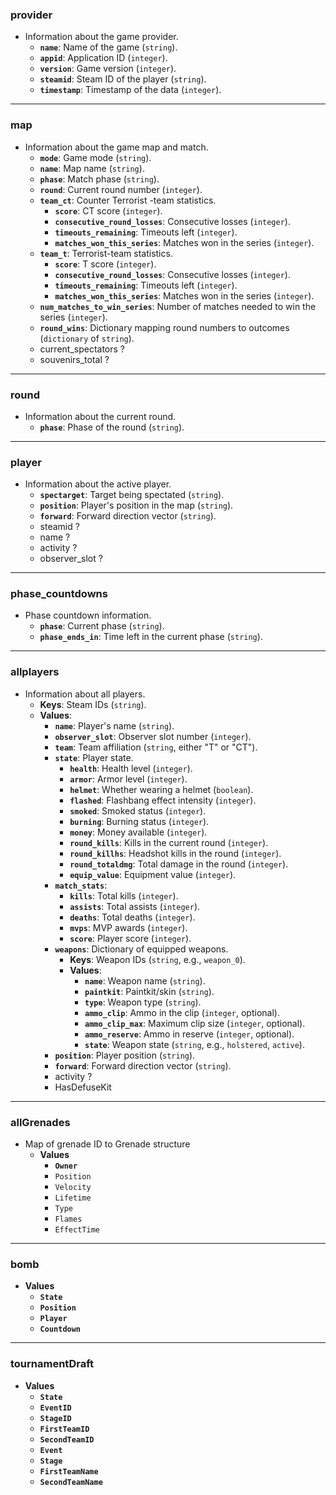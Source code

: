 
### provider

- Information about the game provider.
    - **`name`**: Name of the game (`string`).
    - **`appid`**: Application ID (`integer`).
    - **`version`**: Game version (`integer`).
    - **`steamid`**: Steam ID of the player (`string`).
    - **`timestamp`**: Timestamp of the data (`integer`).

---
### map

- Information about the game map and match.
    - **`mode`**: Game mode (`string`).
    - **`name`**: Map name (`string`).
    - **`phase`**: Match phase (`string`).
    - **`round`**: Current round number (`integer`).
    - **`team_ct`**: Counter Terrorist -team statistics.
        - **`score`**: CT score (`integer`).
        - **`consecutive_round_losses`**: Consecutive losses (`integer`).
        - **`timeouts_remaining`**: Timeouts left (`integer`).
        - **`matches_won_this_series`**: Matches won in the series (`integer`).
    - **`team_t`**: Terrorist-team statistics.
	    - **`score`**: T score (`integer`).
        - **`consecutive_round_losses`**: Consecutive losses (`integer`).
        - **`timeouts_remaining`**: Timeouts left (`integer`).
        - **`matches_won_this_series`**: Matches won in the series (`integer`).
    - **`num_matches_to_win_series`**: Number of matches needed to win the series (`integer`).
    - **`round_wins`**: Dictionary mapping round numbers to outcomes (`dictionary` of `string`).
    - current_spectators ?
    - souvenirs_total ?

---
### round

- Information about the current round.
    - **`phase`**: Phase of the round (`string`).

---
### player

- Information about the active player.
    - **`spectarget`**: Target being spectated (`string`).
    - **`position`**: Player's position in the map (`string`).
    - **`forward`**: Forward direction vector (`string`).
    - steamid ?
    - name ?
    - activity ?
    - observer_slot ?

---
### phase_countdowns

- Phase countdown information.
    - **`phase`**: Current phase (`string`).
    - **`phase_ends_in`**: Time left in the current phase (`string`).

---
### allplayers

- Information about all players.
    - **Keys**: Steam IDs (`string`).
    - **Values**:
        - **`name`**: Player's name (`string`).
        - **`observer_slot`**: Observer slot number (`integer`).
        - **`team`**: Team affiliation (`string`, either "T" or "CT").
        - **`state`**: Player state.
            - **`health`**: Health level (`integer`).
            - **`armor`**: Armor level (`integer`).
            - **`helmet`**: Whether wearing a helmet (`boolean`).
            - **`flashed`**: Flashbang effect intensity (`integer`).
            - **`smoked`**: Smoked status (`integer`).
            - **`burning`**: Burning status (`integer`).
            - **`money`**: Money available (`integer`).
            - **`round_kills`**: Kills in the current round (`integer`).
            - **`round_killhs`**: Headshot kills in the round (`integer`).
            - **`round_totaldmg`**: Total damage in the round (`integer`).
            - **`equip_value`**: Equipment value (`integer`).
        - **`match_stats`**:
            - **`kills`**: Total kills (`integer`).
            - **`assists`**: Total assists (`integer`).
            - **`deaths`**: Total deaths (`integer`).
            - **`mvps`**: MVP awards (`integer`).
            - **`score`**: Player score (`integer`).
        - **`weapons`**: Dictionary of equipped weapons.
            - **Keys**: Weapon IDs (`string`, e.g., `weapon_0`).
            - **Values**:
                - **`name`**: Weapon name (`string`).
                - **`paintkit`**: Paintkit/skin (`string`).
                - **`type`**: Weapon type (`string`).
                - **`ammo_clip`**: Ammo in the clip (`integer`, optional).
                - **`ammo_clip_max`**: Maximum clip size (`integer`, optional).
                - **`ammo_reserve`**: Ammo in reserve (`integer`, optional).
                - **`state`**: Weapon state (`string`, e.g., `holstered`, `active`).
        - **`position`**: Player position (`string`).
        - **`forward`**: Forward direction vector (`string`).
        - activity ?
        - HasDefuseKit

---
### allGrenades

- Map of grenade ID to Grenade structure
	- **Values**
		- **`Owner`**
		- `Position`
		- `Velocity`
		- `Lifetime`
		- `Type`
		- `Flames`
		- `EffectTime`

---
### bomb

- **Values**
	- **`State`**
	- **`Position`**
	- **`Player`**
	- **`Countdown`**

---
### tournamentDraft

- **Values**
	- **`State`**
	- **`EventID`**
	- **`StageID`**
	- **`FirstTeamID`**
	- **`SecondTeamID`**
	- **`Event`**
	- **`Stage`**
	- **`FirstTeamName`**
	- **`SecondTeamName`**